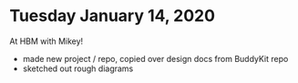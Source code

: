 # Tuesday January 14, 2020

At HBM with Mikey!

* made new project / repo, copied over design docs from BuddyKit repo
* sketched out rough diagrams
